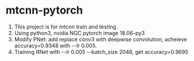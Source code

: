 # mtcnn-pytorch
1. This project is for mtcnn train and testing.
2. Using python3, nvidia NGC pytorch image 18.06-py3
3. Modify PNet: add replace conv3 with deepwise convolution, acheieve accuracy=0.9348 with --lr 0.005.  
4. Training RNet with --lr 0.005 --batch_size 2048, get accuracy=0.9695
